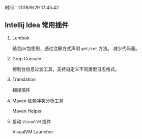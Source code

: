 时间：2018/9/29 17:45:42 

## Intellij Idea 常用插件  

1. Lombok

	结合jar包使用，通过注解方式声明 `get/set` 方法。 减少代码量。

2. Grep Console 
	
	控制台信息过滤工具，支持自定义不同类型日志格式。
3. Translation

	翻译插件

4. Maven 依赖冲突分析工具

	Maven Helper
5. 启动 `VisualVM` 插件

 	VisualVM Launcher

	